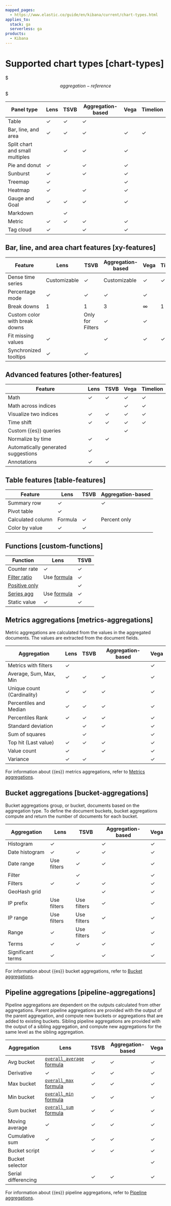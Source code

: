```yaml
---
mapped_pages:
  - https://www.elastic.co/guide/en/kibana/current/chart-types.html
applies_to:
  stack: ga
  serverless: ga
products:
  - Kibana
---
```


# Supported chart types [chart-types]

$$$aggregation-reference$$$

| Panel type | **Lens** | **TSVB** | **Aggregation-based** | **Vega** | **Timelion** |
| --- | --- | --- | --- | --- | --- |
| Table | &check; | &check; | &check; |  |  |
| Bar, line, and area | &check; | &check; | &check; | &check; | &check; |
| Split chart and small multiples |  | &check; | &check; | &check; |  |
| Pie and donut | &check; |  | &check; | &check; |  |
| Sunburst | &check; |  | &check; | &check; |  |
| Treemap | &check; |  |  | &check; |  |
| Heatmap | &check; |  | &check; | &check; |  |
| Gauge and Goal | &check; | &check; | &check; | &check; |  |
| Markdown |  | &check; |  |  |  |
| Metric | &check; | &check; | &check; | &check; |  |
| Tag cloud | &check; |  | &check; | &check; |  |


## Bar, line, and area chart features [xy-features]

| Feature | **Lens** | **TSVB** | **Aggregation-based** | **Vega** | **Timelion** |
| --- | --- | --- | --- | --- | --- |
| Dense time series | Customizable | &check; | Customizable | &check; | &check; |
| Percentage mode | &check; | &check; | &check; | &check; |  |
| Break downs | 1 | 1 | 3 | ∞ | 1 |
| Custom color with break downs |  | Only for Filters | &check; | &check; |  |
| Fit missing values | &check; |  | &check; | &check; | &check; |
| Synchronized tooltips | &check; | &check; |  |  |  |


## Advanced features [other-features]

| Feature | **Lens** | **TSVB** | **Vega** | **Timelion** |
| --- | --- | --- | --- | --- |
| Math | &check; | &check; | &check; | &check; |
| Math across indices |  |  | &check; | &check; |
| Visualize two indices | &check; | &check; | &check; | &check; |
| Time shift | &check; | &check; | &check; | &check; |
| Custom {{es}} queries |  |  | &check; |  |
| Normalize by time | &check; | &check; |  |  |
| Automatically generated suggestions | &check; |  |  |  |
| Annotations | &check; | &check; |  |  |


## Table features [table-features]

| Feature | **Lens** | **TSVB** | **Aggregation-based** |
| --- | --- | --- | --- |
| Summary row | &check; |  | &check; |
| Pivot table | &check; |  |  |
| Calculated column | Formula | &check; | Percent only |
| Color by value | &check; | &check; |  |


## Functions [custom-functions]

| Function | **Lens** | **TSVB** |
| --- | --- | --- |
| Counter rate | &check; | &check; |
| [Filter ratio](legacy-editors/tsvb.md#tsvb-function-reference) | Use [formula](lens.md#lens-formulas) | &check; |
| [Positive only](legacy-editors/tsvb.md#tsvb-function-reference) |  | &check; |
| [Series agg](legacy-editors/tsvb.md#tsvb-function-reference) | Use [formula](lens.md#lens-formulas) | &check; |
| Static value | &check; | &check; |


## Metrics aggregations [metrics-aggregations]

Metric aggregations are calculated from the values in the aggregated documents. The values are extracted from the document fields.

| Aggregation | **Lens** | **TSVB** | **Aggregation-based** | **Vega** |
| --- | --- | --- | --- | --- |
| Metrics with filters | &check; |  |  | &check; |
| Average, Sum, Max, Min | &check; | &check; | &check; | &check; |
| Unique count (Cardinality) | &check; | &check; | &check; | &check; |
| Percentiles and Median | &check; | &check; | &check; | &check; |
| Percentiles Rank | &check; | &check; | &check; | &check; |
| Standard deviation |  | &check; | &check; | &check; |
| Sum of squares |  | &check; |  | &check; |
| Top hit (Last value) | &check; | &check; | &check; | &check; |
| Value count | &check; |  | &check; | &check; |
| Variance | &check; | &check; |  | &check; |

For information about {{es}} metrics aggregations, refer to [Metrics aggregations](elasticsearch://reference/aggregations/metrics.md).


## Bucket aggregations [bucket-aggregations]

Bucket aggregations group, or bucket, documents based on the aggregation type. To define the document buckets, bucket aggregations compute and return the number of documents for each bucket.

| Aggregation | **Lens** | **TSVB** | **Aggregation-based** | **Vega** |
| --- | --- | --- | --- | --- |
| Histogram | &check; |  | &check; | &check; |
| Date histogram | &check; | &check; | &check; | &check; |
| Date range | Use filters | &check; | &check; | &check; |
| Filter |  | &check; |  | &check; |
| Filters | &check; | &check; | &check; | &check; |
| GeoHash grid |  |  | &check; | &check; |
| IP prefix | Use filters | Use filters | &check; | &check; |
| IP range | Use filters | Use filters | &check; | &check; |
| Range | &check; | Use filters | &check; | &check; |
| Terms | &check; | &check; | &check; | &check; |
| Significant terms | &check; |  | &check; | &check; |

For information about {{es}} bucket aggregations, refer to [Bucket aggregations](elasticsearch://reference/aggregations/bucket.md).


## Pipeline aggregations [pipeline-aggregations]

Pipeline aggregations are dependent on the outputs calculated from other aggregations. Parent pipeline aggregations are provided with the output of the parent aggregation, and compute new buckets or aggregations that are added to existing buckets. Sibling pipeline aggregations are provided with the output of a sibling aggregation, and compute new aggregations for the same level as the sibling aggregation.

| Aggregation | **Lens** | **TSVB** | **Aggregation-based** | **Vega** |
| --- | --- | --- | --- | --- |
| Avg bucket | [`overall_average` formula](lens.md#lens-formulas) | &check; | &check; | &check; |
| Derivative | &check; | &check; | &check; | &check; |
| Max bucket | [`overall_max` formula](lens.md#lens-formulas) | &check; | &check; | &check; |
| Min bucket | [`overall_min` formula](lens.md#lens-formulas) | &check; | &check; | &check; |
| Sum bucket | [`overall_sum` formula](lens.md#lens-formulas) | &check; | &check; | &check; |
| Moving average | &check; | &check; | &check; | &check; |
| Cumulative sum | &check; | &check; | &check; | &check; |
| Bucket script |  | &check; | &check; | &check; |
| Bucket selector |  |  |  | &check; |
| Serial differencing |  | &check; | &check; | &check; |

For information about {{es}} pipeline aggregations, refer to [Pipeline aggregations](elasticsearch://reference/aggregations/pipeline.md).

